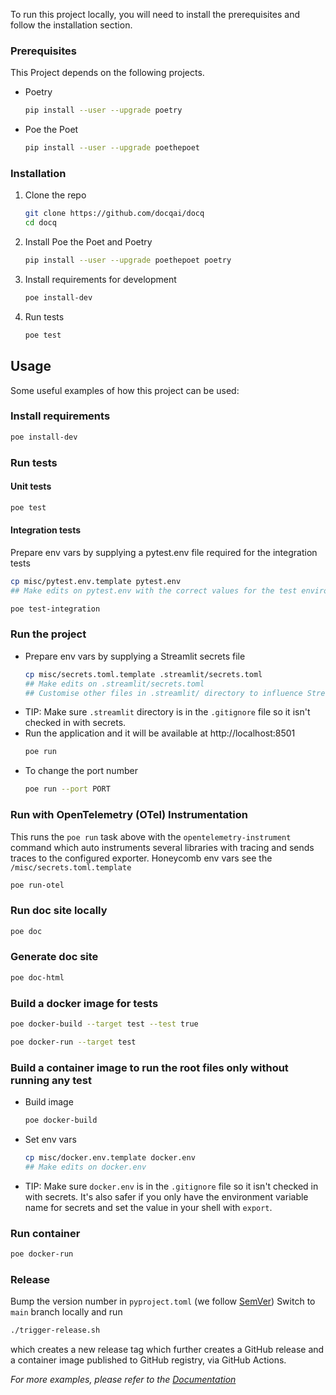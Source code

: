 <!-- ## Getting Started -->

To run this project locally, you will need to install the prerequisites and follow the installation section.

### Prerequisites

This Project depends on the following projects.

- Poetry
  ```sh
  pip install --user --upgrade poetry
  ```

- Poe the Poet
  ```sh
  pip install --user --upgrade poethepoet
  ```

### Installation

1. Clone the repo
   ```sh
   git clone https://github.com/docqai/docq
   cd docq
   ```
2. Install Poe the Poet and Poetry
   ```sh
   pip install --user --upgrade poethepoet poetry
   ```
3. Install requirements for development
   ```sh
   poe install-dev
   ```
4. Run tests
   ```sh
   poe test
   ```

<!-- USAGE EXAMPLES -->

## Usage

Some useful examples of how this project can be used:

### Install requirements

  ```sh
  poe install-dev
  ```

### Run tests
  
#### Unit tests

```sh
poe test
```

#### Integration tests

Prepare env vars by supplying a pytest.env file required for the integration tests

```sh
cp misc/pytest.env.template pytest.env
## Make edits on pytest.env with the correct values for the test environment then run the tests
```

```sh
poe test-integration
```

### Run the project

- Prepare env vars by supplying a Streamlit secrets file
  ```sh
  cp misc/secrets.toml.template .streamlit/secrets.toml
  ## Make edits on .streamlit/secrets.toml
  ## Customise other files in .streamlit/ directory to influence Streamlit behaviour
  ```
- TIP: Make sure `.streamlit` directory is in the `.gitignore` file so it isn't checked in with secrets.
- Run the application and it will be available at http://localhost:8501
  ```sh
  poe run
  ```
- To change the port number
  ```sh
  poe run --port PORT
  ```

### Run with OpenTelemetry (OTel) Instrumentation

This runs the `poe run` task above with the `opentelemetry-instrument` command which auto instruments several libraries with tracing and sends traces to the configured exporter. Honeycomb env vars see the `/misc/secrets.toml.template`

```sh
poe run-otel
```

### Run doc site locally

  ```sh
  poe doc
  ```

### Generate doc site

  ```sh
  poe doc-html
  ```

### Build a docker image for tests

```sh
poe docker-build --target test --test true
```

```sh
poe docker-run --target test
```
  
### Build a container image to run the root files only without running any test

- Build image
  ```sh
  poe docker-build
  ```
- Set env vars
  ```sh
  cp misc/docker.env.template docker.env
  ## Make edits on docker.env
  ```
- TIP: Make sure `docker.env` is in the `.gitignore` file so it isn't checked in with secrets. It's also safer if you only have the environment variable name for secrets and set the value in your shell with `export`.


### Run container

  ```sh
  poe docker-run
  ```

### Release

  Bump the version number in `pyproject.toml` (we follow [SemVer](https://semver.org/))
  Switch to `main` branch locally and run

  ```sh
  ./trigger-release.sh
  ```

  which creates a new release tag which further creates a GitHub release and a container image published to GitHub registry, via GitHub Actions.

_For more examples, please refer to the [Documentation](https://docqai.github.io/docq/)_
